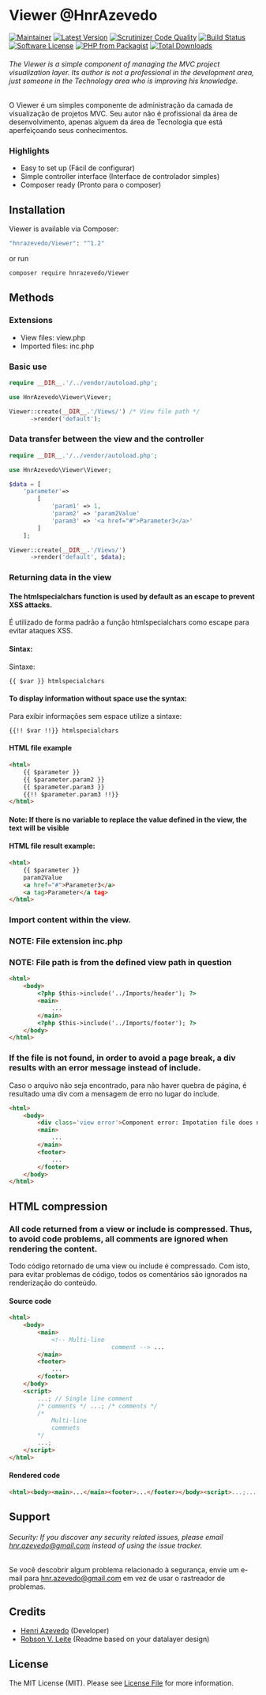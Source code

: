 ﻿# Viewer @HnrAzevedo

[![Maintainer](https://img.shields.io/badge/maintainer-@hnrazevedo-blue?style=flat-square)](https://github.com/hnrazevedo)
[![Latest Version](https://img.shields.io/github/v/tag/hnrazevedo/Viewer?label=version&style=flat-square)](Release)
[![Scrutinizer Code Quality](https://img.shields.io/scrutinizer/quality/g/hnrazevedo/Viewer?style=flat-square)](https://scrutinizer-ci.com/g/hnrazevedo/Viewer/?branch=master)
[![Build Status](https://img.shields.io/scrutinizer/build/g/hnrazevedo/Viewer?style=flat-square)](https://scrutinizer-ci.com/g/hnrazevedo/Viewer/build-status/master)
[![Software License](https://img.shields.io/badge/license-MIT-brightgreen.svg?style=flat-square)](LICENSE)
[![PHP from Packagist](https://img.shields.io/packagist/php-v/hnrazevedo/Viewer?style=flat-square)](https://packagist.org/packages/hnrazevedo/Viewer)
[![Total Downloads](https://img.shields.io/packagist/dt/hnrazevedo/Viewer?style=flat-square)](https://packagist.org/packages/hnrazevedo/Viewer)

###### The Viewer is a simple component of managing the MVC project visualization layer. Its author is not a professional in the development area, just someone in the Technology area who is improving his knowledge.

O Viewer é um simples componente de administração da camada de visualização de projetos MVC. Seu autor não é profissional da área de desenvolvimento, apenas alguem da área de Tecnologia que está aperfeiçoando seus conhecimentos.

### Highlights

- Easy to set up (Fácil de configurar)
- Simple controller interface (Interface de controlador simples)
- Composer ready (Pronto para o composer)

## Installation

Viewer is available via Composer:

```bash 
"hnrazevedo/Viewer": "^1.2"
```

or run

```bash
composer require hnrazevedo/Viewer
```

## Methods

### Extensions

- View files: view.php
- Imported files: inc.php 

### Basic use
```php
require __DIR__.'/../vendor/autoload.php';

use HnrAzevedo\Viewer\Viewer;

Viewer::create(__DIR__.'/Views/') /* View file path */
      ->render('default');    
```

### Data transfer between the view and the controller
```php
require __DIR__.'/../vendor/autoload.php';

use HnrAzevedo\Viewer\Viewer;

$data = [
    'parameter'=>
        [
            'param1' => 1,
            'param2' => 'param2Value'  
            'param3' => '<a href="#">Parameter3</a>'  
        ]    
    ];

Viewer::create(__DIR__.'/Views/')
      ->render('default', $data);
```
### Returning data in the view

#### The htmlspecialchars function is used by default as an escape to prevent XSS attacks.
É utilizado de forma padrão a função htmlspecialchars como escape para evitar ataques XSS.  

#### Sintax:
Sintaxe:
```
{{ $var }} htmlspecialchars
```

#### To display information without space use the syntax:
Para exibir informações sem espace utilize a sintaxe: 
```
{{!! $var !!}} htmlspecialchars
```

#### HTML file example
```html
<html>
    {{ $parameter }}
    {{ $parameter.param2 }}
    {{ $parameter.param3 }}
    {{!! $parameter.param3 !!}}
</html>
```
#### Note: If there is no variable to replace the value defined in the view, the text will be visible
#### HTML file result example:
```html
<html>
    {{ $parameter }}
    param2Value 
    <a href="#">Parameter3</a> 
    <a tag>Parameter</a tag>
</html>
```

### Import content within the view. 
### NOTE: File extension inc.php
### NOTE: File path is from the defined view path in question
```html
<html>
    <body>
        <?php $this->include('../Imports/header'); ?>
        <main>
            ...
        </main>
        <?php $this->include('../Imports/footer'); ?>
    </body>
</html>
```
### If the file is not found, in order to avoid a page break, a div results with an error message instead of include.
Caso o arquivo não seja encontrado, para não haver quebra de página, é resultado uma div com a mensagem de erro no lugar do include.
```html
<html>
    <body>
        <div class='view error'>Component error: Impotation file does not exist: header.inc.php .</div>
        <main>
            ...
        </main>
        <footer>
            ...
        </footer>
    </body>
</html>
```

## HTML compression
### All code returned from a view or include is compressed. Thus, to avoid code problems, all comments are ignored when rendering the content.
Todo código retornado de uma view ou include é compressado. Com isto, para evitar problemas de código, todos os comentários são ignorados na renderização do conteúdo.

#### Source code
```html
<html>
    <body>
        <main>
            <!-- Multi-line 
                             comment --> ...
        </main>
        <footer>
            ...
        </footer>
    </body>
    <script>
        ...; // Single line comment
        /* comments */ ...; /* comments */
        /* 
            Multi-line
            commnets
        */
        ...;
    </script>
</html>
```
#### Rendered code
```html
<html><body><main>...</main><footer>...</footer></body><script>...;...;...;</script></html>
```

## Support

###### Security: If you discover any security related issues, please email hnr.azevedo@gmail.com instead of using the issue tracker.

Se você descobrir algum problema relacionado à segurança, envie um e-mail para hnr.azevedo@gmail.com em vez de usar o rastreador de problemas.

## Credits

- [Henri Azevedo](https://github.com/hnrazevedo) (Developer)
- [Robson V. Leite](https://github.com/robsonvleite) (Readme based on your datalayer design)

## License

The MIT License (MIT). Please see [License File](https://github.com/hnrazevedo/Viewer/blob/master/LICENSE.md) for more information.
